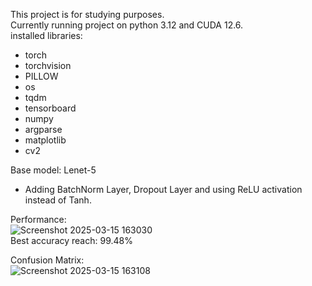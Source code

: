 This project is for studying purposes.  
Currently running project on python 3.12 and CUDA 12.6.  
installed libraries:
  + torch
  + torchvision 
  + PILLOW
  + os
  + tqdm
  + tensorboard
  + numpy
  + argparse
  + matplotlib
  + cv2

Base model: Lenet-5
  * Adding BatchNorm Layer, Dropout Layer and using ReLU activation instead of Tanh.

Performance:  
![Screenshot 2025-03-15 163030](https://github.com/user-attachments/assets/c28704a1-6b23-449d-96d4-8cafce975c36)  
Best accuracy reach: 99.48%  

Confusion Matrix:  
![Screenshot 2025-03-15 163108](https://github.com/user-attachments/assets/34d097cd-c64d-47da-b1ca-24610153ffae)  





